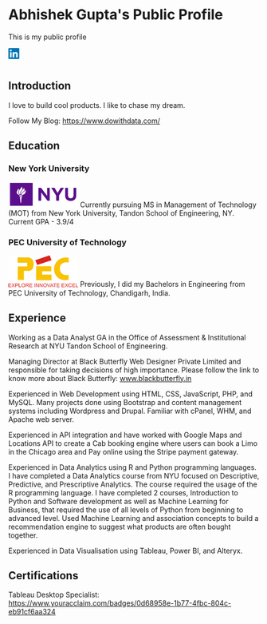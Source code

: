 # Abhishek Gupta's Public Profile
This is my public profile

<a href="https://www.linkedin.com/in/abhishek-gupta-nyu/">
  <img align="left" alt="Abhishek's LinkedIN" width="22px" src="https://raw.githubusercontent.com/abhishek-gupta-nyu/profile/main/images/linkedin.svg" />
</a>

<br/><br/>

<h2>Introduction</h2>

I love to build cool products. I like to chase my dream.

Follow My Blog: https://www.dowithdata.com/

<h2>Education</h2>

<h3>New York University</h3>
<img alt="NYU Logo" width="140px" src="https://raw.githubusercontent.com/abhishek-gupta-nyu/profile/main/images/nyu-logo.png" />
Currently pursuing MS in Management of Technology (MOT) from New York University, Tandon School of Engineering, NY. Current GPA - 3.9/4

<h3>PEC University of Technology</h3>
<img alt="PEC Logo" width="140px" src="https://raw.githubusercontent.com/abhishek-gupta-nyu/profile/main/images/pec-logo.png" />
Previously, I did my Bachelors in Engineering from PEC University of Technology, Chandigarh, India.

<br/>

<h2>Experience</h2>

Working as a Data Analyst GA in the Office of Assessment & Institutional Research at NYU Tandon School of Engineering.

Managing Director at Black Butterfly Web Designer Private Limited and responsible for taking decisions of high importance. Please follow the link to know more about Black Butterfly: www.blackbutterfly.in

Experienced in Web Development using HTML, CSS, JavaScript, PHP, and MySQL. Many projects done using Bootstrap and content management systems including Wordpress and Drupal. Familiar with cPanel, WHM, and Apache web server.

Experienced in API integration and have worked with Google Maps and Locations API to create a Cab booking engine where users can book a Limo in the Chicago area and Pay online using the Stripe payment gateway.

Experienced in Data Analytics using R and Python programming languages. I have completed a Data Analytics course from NYU focused on Descriptive, Predictive, and Prescriptive Analytics. The course required the usage of the R programming language. I have completed 2 courses, Introduction to Python and Software development as well as Machine Learning for Business, that required the use of all levels of Python from beginning to advanced level. Used Machine Learning and association concepts to build a recommendation engine to suggest what products are often bought together.

Experienced in Data Visualisation using Tableau, Power BI, and Alteryx.

<h2>Certifications</h2>

Tableau Desktop Specialist: https://www.youracclaim.com/badges/0d68958e-1b77-4fbc-804c-eb91cf6aa324 
